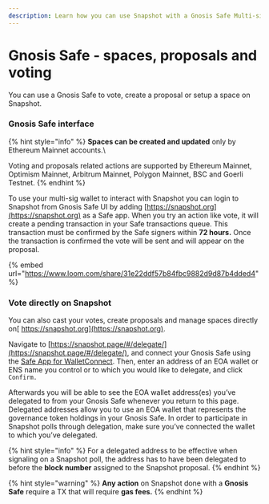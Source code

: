 ```yaml
---
description: Learn how you can use Snapshot with a Gnosis Safe Multi-sig wallet.
---
```


# Gnosis Safe - spaces, proposals and voting

You can use a Gnosis Safe to vote, create a proposal or setup a space on Snapshot.&#x20;

### Gnosis Safe interface

{% hint style="info" %}
**Spaces can be created and updated** only by Ethereum Mainnet accounts.\


Voting and proposals related actions are supported by Ethereum Mainnet, Optimism Mainnet, Arbitrum Mainnet, Polygon Mainnet, BSC and Goerli Testnet.
{% endhint %}

To use your multi-sig wallet to interact with Snapshot you can login to Snapshot from Gnosis Safe UI by adding [https://snapshot.org](https://snapshot.org) as a Safe app. When you try an action like vote, it will create a pending transaction in your Safe transactions queue. This transaction must be confirmed by the Safe signers within **72 hours.** Once the transaction is confirmed the vote will be sent and will appear on the proposal.

{% embed url="https://www.loom.com/share/31e22ddf57b84fbc9882d9d87b4dded4" %}

### Vote directly on Snapshot

You can also cast your votes, create proposals and manage spaces directly on[ https://snapshot.org](https://snapshot.org).

Navigate to [https://snapshot.page/#/delegate/](https://snapshot.page/#/delegate/), and connect your Gnosis Safe using the [Safe App for WalletConnect](https://help.gnosis-safe.io/en/articles/4356253-how-to-use-walletconnect-with-the-gnosis-safe-multisig). Then, enter an address of an EOA wallet or ENS name you control or to which you would like to delegate, and click `Confirm.`

Afterwards you will be able to see the EOA wallet address(es) you’ve delegated to from your Gnosis Safe whenever you return to this page. Delegated addresses allow you to use an EOA wallet that represents the governance token holdings in your Gnosis Safe. In order to participate in Snapshot polls through delegation, make sure you’ve connected the wallet to which you’ve delegated.

{% hint style="info" %}
For a delegated address to be effective when signaling on a Snapshot poll, the address has to have been delegated to before the **block number** assigned to the Snapshot proposal.
{% endhint %}

{% hint style="warning" %}
**Any action** on Snapshot done with a **Gnosis Safe** require a TX that will require **gas fees.**
{% endhint %}
